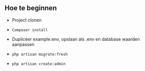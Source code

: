 ## Hoe te beginnen

- Project clonen

- ` Composer install ` <br>

- Dupliceer example.env, opslaan als .env en database waarden aanpassen <br> 
- ` php artisan migrate:fresh ` <br>
- ` php artisan create:admin ` <br>